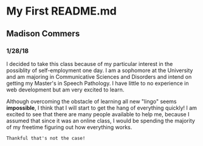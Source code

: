 # My First README.md

## Madison Commers
### 1/28/18

I decided to take this class because of my particular interest in the possiblity of self-employment one day. I am a sophomore at the University and am majoring in Communicative Sciences and Disorders and intend on getting my Master's in Speech Pathology. I have little to no experience in web development but am very excited to learn.

Although overcoming the obstacle of learning all new "lingo" seems **impossible**, I think that I will start to get the hang of everything quickly! I am excited to see that there are many people available to help me, because I assumed that since it was an online class, I would be spending the majority of my freetime figuring out how everything works.

`Thankful that's not the case!`
